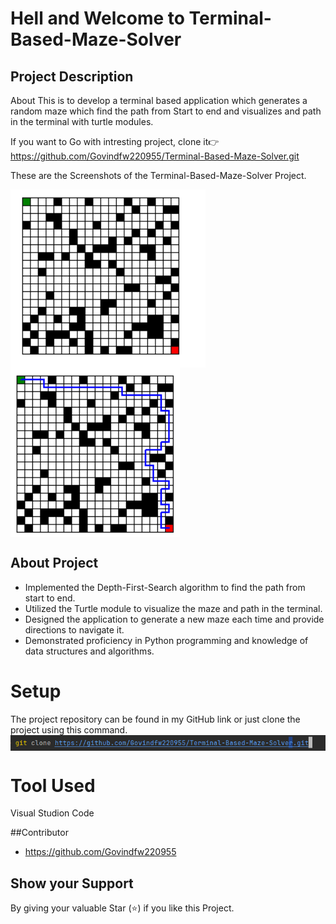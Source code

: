 # Hell and Welcome to Terminal-Based-Maze-Solver

## Project Description
About
This is to develop a terminal based application which generates a random maze which find the path from Start to end and visualizes and path in the terminal with turtle modules.

If you want to Go with intresting project, clone it👉  https://github.com/Govindfw220955/Terminal-Based-Maze-Solver.git

These are the Screenshots of the Terminal-Based-Maze-Solver Project.

<img align="center" src="https://github.com/Govindfw220955/Terminal-Based-Maze-Solver/blob/main/Screenshot%202024-02-27%20212220.png" alt="Generated Maze"  />
<img align="center" src="https://github.com/Govindfw220955/Terminal-Based-Maze-Solver/blob/main/Screenshot%202024-02-27%20212251.png" alt="Path of the generated maze"  />

## About Project 
* Implemented the Depth-First-Search algorithm to find the path from start to end.
* Utilized the Turtle module to visualize the maze and path in the terminal.
* Designed the application to generate a new maze each time and provide directions to navigate it.
* Demonstrated proficiency in Python programming and knowledge of data structures and algorithms.

# Setup
The project repository can be found in my GitHub link  or  just clone the project using this command.
<img align="center" src="https://github.com/Govindfw220955/Terminal-Based-Maze-Solver/blob/main/Screenshot%202024-02-27%20212518.png" />

# Tool Used 
Visual Studion Code

##Contributor
* https://github.com/Govindfw220955

## Show your Support 
 By giving your valuable Star (⭐) if you like this Project.

